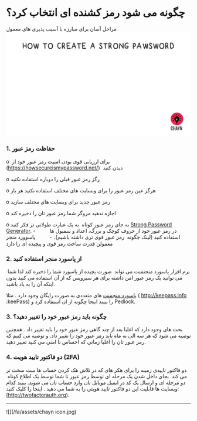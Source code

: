 # چگونه می شود رمز کشنده ای انتخاب کرد؟
مراحل آسان برای مبارزه با آسیب پذیری های معمول
![](/assets/Pawsword.gif)



### 1. حفاظت رمز عبور

o  برای ارزیابی قوی بودن امنیت رمز عبور خود از (https://howsecureismypassword.net/)  دیدن کنید

o رگز رمز عبور قبلی را دوباره استفاده نکنید

o هرگز عین رمز عبور را برای وبسایت های مختلف استفاده نکنید هر بار

o رمز عبور جدید برای وبسایت های مختلف سازید

o اجازه ندهید مروگر شما رمز عبور تان را ذخیره کند

o به جای رمز عبور کوتاه  به یک عبارت طولانی تر فکر کنید [Strong Password Generator](https://strongpasswordgenerator.com). -          در رمز عبور خود از حروف کوچک و بزرگ، اعداد و سمبول ها استفاده کنید (لینک چگونه  رمز عبور قوی تری داشته باشیم)۔
-          پاسوورد منجر معمولن قدرت ساخت رمز قوی و پیچیده ای را دارد



### 2. از پاسورد منجر استفاده کنید

 نرم افزار پاسورد منجنمنت می تواند  صورت پچیده از پاسورد شما را ذخیره کند لذا شما می توانید یک رمز عبور امن داشته برای هر سیرویس که از آن استفاده می کنید بدون اینکه آن را به یاد باشید.

[پاسورد منجمنت](http://thehackernews.com/2016/07/best-password-manager.html) های متعددی به صورت رایگان وجود دارد . مثلا ( http://keepass.info :keePass) را ببیند اینجا چگونه از ان استفاده کرد و Pedlock.


### 3. چگونه باید رمز عبور خود را تغییر دهید؟

بحث های وجود دارد که اغلبا بعد از چند گاهی رمز عبور خود را باید تغییر داد . همچنین توصیه می شود که هر سه الی نه ماه باید رمز عبور خود را تغییر داد. و توصیه می کنیم که رمز عبور تان را اغلبا زمانی که احساس نا امنی می کنید تغییر دهید.

### 4. دو فاکتور تایید هویت (2FA)

دو فاکتور تاییدی زمینه را برای هکر های که در تلاش هک کردن حساب ها ست سخت تر می کند. بجای داخل شدن یک مرحله ای توسط رمز عبور تا شما توسط یک اطلاع کوتاه  دو مرحله ای و ارسال یک کد در ایمیل موبایل تان وارد حساب تان می شوید. ببیند کدام وبسایت ها قابلیت این دو فاکتور تایید هویتی را به شما می دهید . اینجا را کلیک کنید:[http://twofactorauth.org).

---

![](/fa/assets/chayn icon.jpg)

